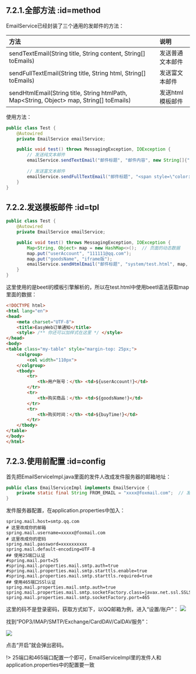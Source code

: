## 7.2.1.全部方法    :id=method
EmailService已经封装了三个通用的发邮件的方法：

方法 | 说明
:--- | :---
sendTextEmail(String title, String content, String[] toEmails) | 发送普通文本邮件
sendFullTextEmail(String title, String html, String[] toEmails) | 发送富文本邮件
sendHtmlEmail(String title, String htmlPath, Map<String, Object> map, String[] toEmails) | 发送html模板邮件

使用方法：
```java
public class Test {
    @Autowired
    private EmailService emailService;

    public void test() throws MessagingException, IOException {
        // 发送纯文本邮件
        emailService.sendTextEmail("邮件标题", "邮件内容", new String[]{"xxx@qq.com"});
        
        // 发送富文本邮件
        emailService.sendFullTextEmail("邮件标题", "<span style=\"color:red;\">邮件内容</span>", new String[]{"xxx@qq.com"});
    }
}
```


## 7.2.2.发送模板邮件    :id=tpl
```java
public class Test {
    @Autowired
    private EmailService emailService;

    public void test() throws MessagingException, IOException {
        Map<String, Object> map = new HashMap<>();  // 页面的动态数据
        map.put("userAccount", "111111@qq.com");
        map.put("goodsName", "iframe版");
        emailService.sendHtmlEmail("邮件标题", "system/test.html", map, new String[]{"222222@qq.com"});
    }
}
```

这里使用的是beetl的模板引擎解析的，所以在test.html中使用beetl语法获取map里面的数据：
```html
<!DOCTYPE html>
<html lang="en">
<head>
	<meta charset="UTF-8">
	<title>EasyWeb订单通知</title>
	<style> /** 你还可以加样式在这里 */ </style>
</head>
<body>
<table class="my-table" style="margin-top: 25px;">
	<colgroup>
		<col width="110px">
	</colgroup>
	<tbody>
		<tr>
			<th>用户账号：</th> <td>${userAccount!}</td>
		</tr>
		<tr>
			<th>购买商品：</th> <td>${goodsName!}</td>
		</tr>
		<tr>
			<th>购买时间：</th> <td>${buyTime!}</td>
		</tr>
	</tbody>
</table>
</body>
</html>
```


## 7.2.3.使用前配置    :id=config

首先把EmailServiceImpl.java里面的发件人改成发件服务器的邮箱地址：
```java
public class EmailServiceImpl implements EmailService {
    private static final String FROM_EMAIL = "xxxx@foxmail.com";  // 发件人
}
```

发件服务器配置，在application.properties中加入：
```
spring.mail.host=smtp.qq.com
# 这里改成你的邮箱
spring.mail.username=xxxxx@foxmail.com
# 这里改成你的密码
spring.mail.password=xxxxxxxxxx
spring.mail.default-encoding=UTF-8
## 使用25端口认证
#spring.mail.port=25
#spring.mail.properties.mail.smtp.auth=true
#spring.mail.properties.mail.smtp.starttls.enable=true
#spring.mail.properties.mail.smtp.starttls.required=true
## 使用465端口SSl认证
spring.mail.properties.mail.smtp.auth=true
spring.mail.properties.mail.smtp.socketFactory.class=javax.net.ssl.SSLSocketFactory
spring.mail.properties.mail.smtp.socketFactory.port=465
```

这里的码不是登录密码，获取方式如下，以QQ邮箱为例，进入“设置/账户”：
![](https://s2.ax1x.com/2019/06/23/ZPRKrq.png)

找到“POP3/IMAP/SMTP/Exchange/CardDAV/CalDAV服务”：

![](https://s2.ax1x.com/2019/06/23/ZPR6RH.png)

点击“开启”就会弹出密码。

!> 25端口和465端口配置一个即可，EmailServiceImpl里的发件人和application.properties中的配置要一致

